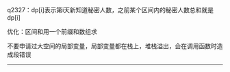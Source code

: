 q2327：dp[i]表示第i天新知道秘密人数，之前某个区间内的秘密人数总和就是dp[i]

优化：区间和用一个前缀和数组求

不要申请过大空间的局部变量，局部变量都在栈上，堆栈溢出，会在调用函数时造成段错误

***
